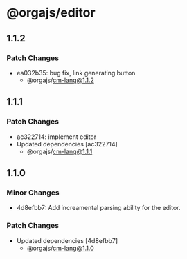 # @orgajs/editor

## 1.1.2

### Patch Changes

- ea032b35: bug fix, link generating button
  - @orgajs/cm-lang@1.1.2

## 1.1.1

### Patch Changes

- ac322714: implement editor
- Updated dependencies [ac322714]
  - @orgajs/cm-lang@1.1.1

## 1.1.0

### Minor Changes

- 4d8efbb7: Add increamental parsing ability for the editor.

### Patch Changes

- Updated dependencies [4d8efbb7]
  - @orgajs/cm-lang@1.1.0
